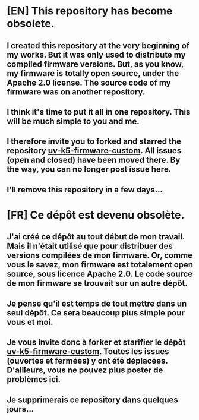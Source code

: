 # [EN] This repository has become obsolete. 
## I created this repository at the very beginning of my works. But it was only used to distribute my compiled firmware versions. But, as you know, my firmware is totally open source, under the Apache 2.0 license. The source code of my firmware was on another repository. 
## I think it's time to put it all in one repository. This will be much simple to you and me. 
## I therefore invite you to forked and starred the repository [uv-k5-firmware-custom](https://github.com/armel/uv-k5-firmware-custom). All issues (open and closed) have been moved there. By the way, you can no longer post issue here.
## I'll remove this repository in a few days...

# [FR] Ce dépôt est devenu obsolète. 
## J'ai créé ce dépôt au tout début de mon travail. Mais il n'était utilisé que pour distribuer des versions compilées de mon firmware. Or, comme vous le savez, mon firmware est totalement open source, sous licence Apache 2.0. Le code source de mon firmware se trouvait sur un autre dépôt. 
## Je pense qu'il est temps de tout mettre dans un seul dépôt. Ce sera beaucoup plus simple pour vous et moi. 
## Je vous invite donc à forker et starifier le dépôt [uv-k5-firmware-custom](https://github.com/armel/uv-k5-firmware-custom). Toutes les issues (ouvertes et fermées) y ont été déplacées. D'ailleurs, vous ne pouvez plus poster de problèmes ici.
## Je supprimerais ce repository dans quelques jours...
